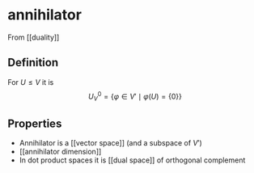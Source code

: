 # annihilator
From [[duality]]

## Definition
For $U \leqslant V$ it is
$$ U^{0}_{V} = \{ \varphi \in V' \mid \varphi(U) = \{ 0 \}\}$$

## Properties
- Annihilator is a [[vector space]] (and a subspace of $V'$)
- [[annihilator dimension]]
- In dot product spaces it is [[dual space]] of orthogonal complement 